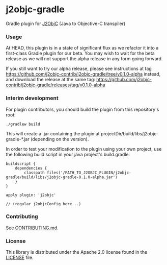 # j2objc-gradle
Gradle plugin for [J2ObjC](https://github.com/google/j2objc) (Java to Objective-C transpiler)

### Usage
At HEAD, this plugin is in a state of significant flux as we refactor it into a first-class Gradle plugin for our beta.
You may wish to wait for the beta release as we will not support the alpha release in any form going forward.

If you still want to try our alpha release, please see instructions at tag
https://github.com/j2objc-contrib/j2objc-gradle/tree/v0.1.0-alpha instead, and download the release
at the same tag: https://github.com/j2objc-contrib/j2objc-gradle/releases/tag/v0.1.0-alpha

### Interim development
For plugin contributors, you should build the plugin from this repository's root:
```
./gradlew build
```

This will create a .jar containing the plugin at projectDir/build/libs/j2objc-gradle-*.jar (depending on the version).

In order to test your modification to the plugin using your own project, use the following build script in your
java project's build.gradle:
```
buildscript {
    dependencies {
        classpath files('/PATH_TO_J2OBJC_PLUGIN/j2objc-gradle/build/libs/j2objc-gradle-0.1.0-alpha.jar')
    }
}

apply plugin: 'j2objc'

// (regular j2objcConfig here...)
```


### Contributing
See [CONTRIBUTING.md](CONTRIBUTING.md#quick-start).

### License

This library is distributed under the Apache 2.0 license found in the
[LICENSE](./LICENSE) file.
